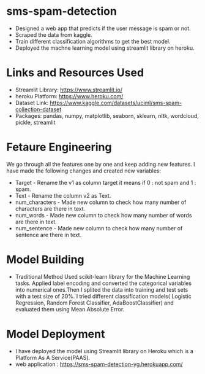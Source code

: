 # sms-spam-detection

- Designed a web app that predicts if the user message is spam or not.
- Scraped the data from kaggle.
- Train different classification algorithms to get the best model.
- Deployed the machne learning model using streamlit library on heroku.

# Links and Resources Used

- Streamlit Library: https://www.streamlit.io/
- heroku Platform: https://www.heroku.com/
- Dataset Link: https://www.kaggle.com/datasets/uciml/sms-spam-collection-dataset
- Packages: pandas, numpy, matplotlib, seaborn, sklearn, nltk, wordcloud, pickle, streamlit

# Fetaure Engineering
We go through all the features one by one and keep adding new features. I have made the following changes and created new variables:
- Target - Rename the v1 as  column target it means if 0 : not spam and 1 : spam.
- Text - Rename the column v2 as Text.
- num_characters - Made new column to check how many number of characters are there in text.
- num_words	- Made new column to check how many number of words are there in text.
- num_sentence - Made new column to check how many number of sentence are there in text.

# Model Building

- Traditional Method
Used scikit-learn library for the Machine Learning tasks. Applied label encoding and converted the categorical variables into numerical ones.Then I splited the data into training and test sets with a test size of 20%. I tried different classification models( Logistic Regression, Random Forest Classifier, AdaBoostClassifier) and evaluated them using Mean Absolute Error.

# Model Deployment

- I have deployed the model using Streamlit library on Heroku which is a Platform As A Service(PAAS).
- web application :  https://sms-spam-detection-yg.herokuapp.com/
